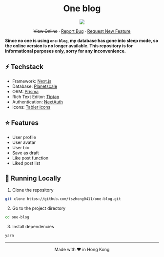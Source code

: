 <h1 align="center">
 One blog
</h1>

<p align="center">
  <img src="https://socialify.git.ci/tszhong0411/one-blog/image?forks=1&issues=1&logo=https://honghong.me/static/images/projects/one-blog/logo.png&name=1&owner=1&pattern=Solid&pulls=1&stargazers=1&theme=Dark">
</p>

<p align="center">
    <s>View Online</s>
    ·
    <a href="https://github.com/tszhong0411/one-blog/issues/new">Report Bug</a>
    ·
    <a href="https://github.com/tszhong0411/one-blog/issues/new">Request New Feature</a>
</p>

**Since no one is using `one-blog`, my database has gone into sleep mode, so the online version is no longer available. This repository is for informational purposes only, sorry for any inconvenience.**

## ⚡ Techstack

- Framework: [Next.js](https://nextjs.org/)
- Database: [Planetscale](https://planetscale.com)
- ORM: [Prisma](https://www.prisma.io)
- Rich Text Editor: [Tiptap](https://tiptap.dev)
- Authentication: [NextAuth](https://next-auth.js.org)
- Icons: [Tabler icons](https://tabler-icons.io/)

## ⭐ Features

- User profile
- User avatar
- User bio
- Save as draft
- Like post function
- Liked post list

## 👋 Running Locally

1. Clone the repository

```sh
git clone https://github.com/tszhong0411/one-blog.git
```

2. Go to the project directory

```sh
cd one-blog
```

3. Install dependencies

```sh
yarn
```

<hr>
<p align="center">
Made with ❤️ in Hong Kong
</p>
